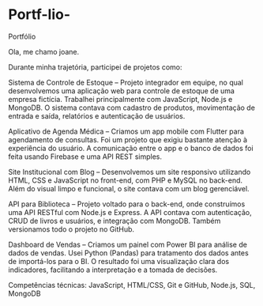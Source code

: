 # Portf-lio-
Portfólio 

Ola, me chamo joane.

Durante minha trajetória, participei de projetos como:

Sistema de Controle de Estoque – Projeto integrador em equipe, no qual desenvolvemos uma aplicação web para controle de estoque de uma empresa fictícia. Trabalhei principalmente com JavaScript, Node.js e MongoDB. O sistema contava com cadastro de produtos, movimentação de entrada e saída, relatórios e autenticação de usuários.

Aplicativo de Agenda Médica – Criamos um app mobile com Flutter para agendamento de consultas. Foi um projeto que exigiu bastante atenção à experiência do usuário. A comunicação entre o app e o banco de dados foi feita usando Firebase e uma API REST simples.

Site Institucional com Blog – Desenvolvemos um site responsivo utilizando HTML, CSS e JavaScript no front-end, com PHP e MySQL no back-end. Além do visual limpo e funcional, o site contava com um blog gerenciável.

API para Biblioteca – Projeto voltado para o back-end, onde construímos uma API RESTful com Node.js e Express. A API contava com autenticação, CRUD de livros e usuários, e integração com MongoDB. Também versionamos todo o projeto no GitHub.

Dashboard de Vendas – Criamos um painel com Power BI para análise de dados de vendas. Usei Python (Pandas) para tratamento dos dados antes de importá-los para o BI. O resultado foi uma visualização clara dos indicadores, facilitando a interpretação e a tomada de decisões.

Competências técnicas:
JavaScript, HTML/CSS, Git e GitHub, Node.js, SQL, MongoDB
